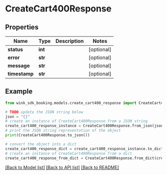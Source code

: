 # CreateCart400Response


## Properties

Name | Type | Description | Notes
------------ | ------------- | ------------- | -------------
**status** | **int** |  | [optional] 
**error** | **str** |  | [optional] 
**message** | **str** |  | [optional] 
**timestamp** | **str** |  | [optional] 

## Example

```python
from wink_sdk_booking.models.create_cart400_response import CreateCart400Response

# TODO update the JSON string below
json = "{}"
# create an instance of CreateCart400Response from a JSON string
create_cart400_response_instance = CreateCart400Response.from_json(json)
# print the JSON string representation of the object
print(CreateCart400Response.to_json())

# convert the object into a dict
create_cart400_response_dict = create_cart400_response_instance.to_dict()
# create an instance of CreateCart400Response from a dict
create_cart400_response_from_dict = CreateCart400Response.from_dict(create_cart400_response_dict)
```
[[Back to Model list]](../README.md#documentation-for-models) [[Back to API list]](../README.md#documentation-for-api-endpoints) [[Back to README]](../README.md)


